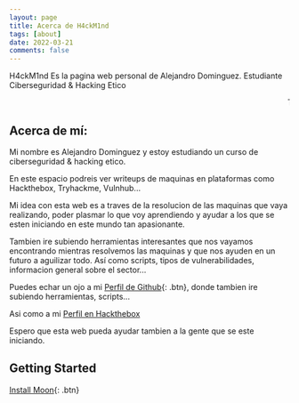 ```yaml
---
layout: page
title: Acerca de H4ckM1nd
tags: [about]
date: 2022-03-21
comments: false
---
```

    
H4ckM1nd Es la pagina web personal de Alejandro Dominguez. Estudiante Ciberseguridad & Hacking Etico

<MARQUEE> Texto que se desplaza </MARQUEE>

## Acerca de mí:

Mi nombre es Alejandro Dominguez y estoy estudiando un curso de ciberseguridad & hacking etico.

En este espacio podreis ver writeups de maquinas en plataformas como Hackthebox, Tryhackme, Vulnhub...

Mi idea con esta web es a traves de la resolucion de las maquinas que vaya realizando, poder plasmar lo que voy aprendiendo y ayudar a los que se esten iniciando en este mundo tan apasionante.

Tambien ire subiendo herramientas interesantes que nos vayamos encontrando mientras resolvemos las maquinas y que nos ayuden en un futuro a aguilizar todo. Así como scripts, tipos de vulnerabilidades, informacion general sobre el sector... 

Puedes echar un ojo a mi [Perfil de Github](https://github.com/H4ckM1nd){: .btn}, donde tambien ire subiendo herramientas, scripts...

Asi como a mi [Perfil en Hackthebox](https://www.hackthebox.com/)

Espero que esta web pueda ayudar tambien a la gente que se este iniciando.



## Getting Started

      
[Install Moon](https://github.com/TaylanTatli/Moon){: .btn}
